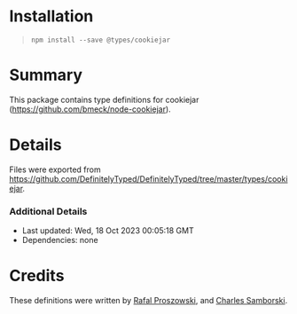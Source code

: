 # Installation
> `npm install --save @types/cookiejar`

# Summary
This package contains type definitions for cookiejar (https://github.com/bmeck/node-cookiejar).

# Details
Files were exported from https://github.com/DefinitelyTyped/DefinitelyTyped/tree/master/types/cookiejar.

### Additional Details
 * Last updated: Wed, 18 Oct 2023 00:05:18 GMT
 * Dependencies: none

# Credits
These definitions were written by [Rafal Proszowski](https://github.com/paroxp), and [Charles Samborski](https://github.com/demurgos).
